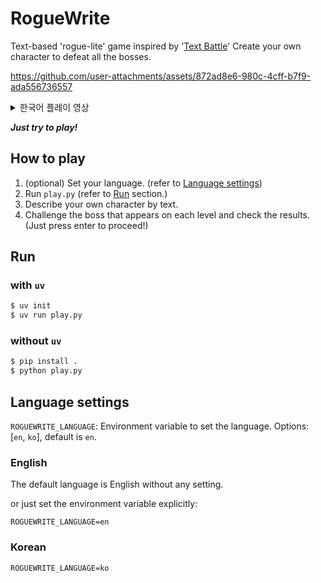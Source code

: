 # RogueWrite

Text-based 'rogue-lite' game inspired by '[Text Battle](https://plan9.kr/battle/)'
Create your own character to defeat all the bosses.


https://github.com/user-attachments/assets/872ad8e6-980c-4cff-b7f9-ada556736557


<details>
<summary>한국어 플레이 영상</summary>


https://github.com/user-attachments/assets/9e2c5c74-3a02-4c0c-b895-0afccd68c43c


</details>

**_Just try to play!_**

## How to play

1. (optional) Set your language. (refer to [Language settings](#language-settings))
2. Run `play.py` (refer to [Run](#run) section.)
3. Describe your own character by text.
4. Challenge the boss that appears on each level and check the results. (Just press enter to proceed!)

## Run

### with `uv`

```bash
$ uv init
$ uv run play.py
```

### without `uv`

```bash
$ pip install .
$ python play.py
```

## Language settings

`ROGUEWRITE_LANGUAGE`: Environment variable to set the language. Options: [`en`, `ko`], default is `en`.

### English

The default language is English without any setting.

or just set the environment variable explicitly:

```
ROGUEWRITE_LANGUAGE=en
```

### Korean

```
ROGUEWRITE_LANGUAGE=ko
```
